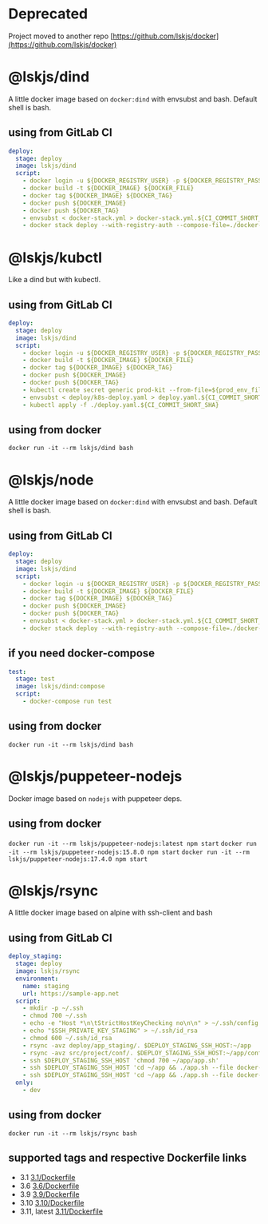 # Deprecated

Project moved to another repo [https://github.com/lskjs/docker](https://github.com/lskjs/docker)


# @lskjs/dind



A little docker image based on `docker:dind` with envsubst and bash. Default shell is bash.

## using from GitLab CI

```yml
deploy:
  stage: deploy
  image: lskjs/dind
  script:
    - docker login -u ${DOCKER_REGISTRY_USER} -p ${DOCKER_REGISTRY_PASS} ${DOCKER_REGISTRY}
    - docker build -t ${DOCKER_IMAGE} ${DOCKER_FILE}
    - docker tag ${DOCKER_IMAGE} ${DOCKER_TAG}
    - docker push ${DOCKER_IMAGE}
    - docker push ${DOCKER_TAG}
    - envsubst < docker-stack.yml > docker-stack.yml.${CI_COMMIT_SHORT_SHA}
    - docker stack deploy --with-registry-auth --compose-file=./docker-stack.yml.${CI_COMMIT_SHORT_SHA} ${DOCKER_SERVICE}
```
# @lskjs/kubctl

Like a dind but with kubectl.

## using from GitLab CI

```yml
deploy:
  stage: deploy
  image: lskjs/dind
  script:
    - docker login -u ${DOCKER_REGISTRY_USER} -p ${DOCKER_REGISTRY_PASS} ${DOCKER_REGISTRY}
    - docker build -t ${DOCKER_IMAGE} ${DOCKER_FILE}
    - docker tag ${DOCKER_IMAGE} ${DOCKER_TAG}
    - docker push ${DOCKER_IMAGE}
    - docker push ${DOCKER_TAG}
    - kubectl create secret generic prod-kit --from-file=${prod_env_file} --from-file=${prod_env_js} --save-config --dry-run=client -o yaml | kubectl apply -f -
    - envsubst < deploy/k8s-deploy.yaml > deploy.yaml.${CI_COMMIT_SHORT_SHA}
    - kubectl apply -f ./deploy.yaml.${CI_COMMIT_SHORT_SHA}

```

## using from docker

`docker run -it --rm lskjs/dind bash`


# @lskjs/node

A little docker image based on `docker:dind` with envsubst and bash. Default shell is bash.

## using from GitLab CI

```yml
deploy:
  stage: deploy
  image: lskjs/dind
  script:
    - docker login -u ${DOCKER_REGISTRY_USER} -p ${DOCKER_REGISTRY_PASS} ${DOCKER_REGISTRY}
    - docker build -t ${DOCKER_IMAGE} ${DOCKER_FILE}
    - docker tag ${DOCKER_IMAGE} ${DOCKER_TAG}
    - docker push ${DOCKER_IMAGE}
    - docker push ${DOCKER_TAG}
    - envsubst < docker-stack.yml > docker-stack.yml.${CI_COMMIT_SHORT_SHA}
    - docker stack deploy --with-registry-auth --compose-file=./docker-stack.yml.${CI_COMMIT_SHORT_SHA} ${DOCKER_SERVICE}
```

## if you need docker-compose

```yml
test:
  stage: test
  image: lskjs/dind:compose
  script:
    - docker-compose run test
```

## using from docker

`docker run -it --rm lskjs/dind bash`



# @lskjs/puppeteer-nodejs

Docker image based on `nodejs` with puppeteer deps.

## using from docker

`docker run -it --rm lskjs/puppeteer-nodejs:latest npm start`
`docker run -it --rm lskjs/puppeteer-nodejs:15.8.0 npm start`
`docker run -it --rm lskjs/puppeteer-nodejs:17.4.0 npm start`


# @lskjs/rsync

A little docker image based on alpine with ssh-client and bash

## using from GitLab CI

```yml
deploy_staging:
  stage: deploy
  image: lskjs/rsync
  environment:
    name: staging
    url: https://sample-app.net
  script:
    - mkdir -p ~/.ssh
    - chmod 700 ~/.ssh
    - echo -e "Host *\n\tStrictHostKeyChecking no\n\n" > ~/.ssh/config
    - echo "$SSH_PRIVATE_KEY_STAGING" > ~/.ssh/id_rsa
    - chmod 600 ~/.ssh/id_rsa
    - rsync -avz deploy/app_staging/. $DEPLOY_STAGING_SSH_HOST:~/app
    - rsync -avz src/project/conf/. $DEPLOY_STAGING_SSH_HOST:~/app/conf
    - ssh $DEPLOY_STAGING_SSH_HOST 'chmod 700 ~/app/app.sh'
    - ssh $DEPLOY_STAGING_SSH_HOST 'cd ~/app && ./app.sh --file docker-compose-staging.yml up'
    - ssh $DEPLOY_STAGING_SSH_HOST 'cd ~/app && ./app.sh --file docker-compose-staging.yml update'
  only:
    - dev
```

## using from docker

`docker run -it --rm lskjs/rsync bash`

## supported tags and respective Dockerfile links

- 3.1 [3.1/Dockerfile](https://github.com/lskjs/rsync/blob/master/3.1/Dockerfile)
- 3.6 [3.6/Dockerfile](https://github.com/lskjs/rsync/blob/master/3.6/Dockerfile)
- 3.9 [3.9/Dockerfile](https://github.com/lskjs/rsync/blob/master/3.9/Dockerfile)
- 3.10 [3.10/Dockerfile](https://github.com/lskjs/rsync/blob/master/3.10/Dockerfile)
- 3.11, latest [3.11/Dockerfile](https://github.com/lskjs/rsync/blob/master/3.11/Dockerfile)
